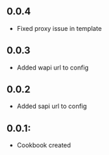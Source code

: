 ## 0.0.4
* Fixed proxy issue in template

## 0.0.3 
* Added wapi url to config

## 0.0.2
* Added sapi url to config

## 0.0.1:
* Cookbook created
